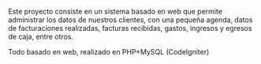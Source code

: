 Este proyecto consiste en un sistema basado en web que permite administrar los datos de nuestros clientes, con una pequeña agenda, datos de facturaciones realizadas, facturas recibidas, gastos, ingresos y egresos de caja, entre otros.

Todo basado en web, realizado en PHP+MySQL (CodeIgniter)